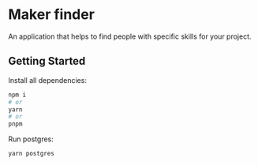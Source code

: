 # Maker finder

An application that helps to find people with specific skills for your project.

## Getting Started

Install all dependencies:

```bash
npm i
# or
yarn
# or
pnpm
```

Run postgres:

```bash
yarn postgres
```